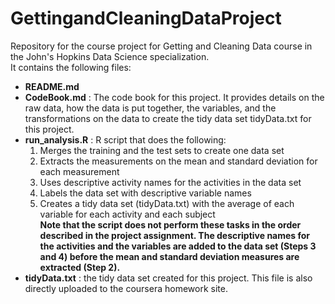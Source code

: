 GettingandCleaningDataProject
=============================

Repository for the course project for Getting and Cleaning Data course in the John's Hopkins Data Science specialization.  
It contains the following files:  

* **README.md**
* **CodeBook.md** : The code book for this project. It provides details on the raw data, how the data is put together, the variables, and the transformations on the data to create the tidy data set tidyData.txt for this project. 
* **run_analysis.R** : R script that does the following:  
  1. Merges the training and the test sets to create one data set
  2. Extracts the measurements on the mean and standard deviation for each measurement
  3. Uses descriptive activity names for the activities in the data set
  4. Labels the data set with descriptive variable names
  5. Creates a tidy data set (tidyData.txt) with the average of each variable for each activity and each subject  
**Note that the script does not perform these tasks in the order described in the project assignment. The descriptive names for the activities and the variables are added to the data set (Steps 3 and 4) before the mean and standard deviation measures are extracted (Step 2).**
* **tidyData.txt** : the tidy data set created for this project. This file is also directly uploaded to the coursera homework site. 
